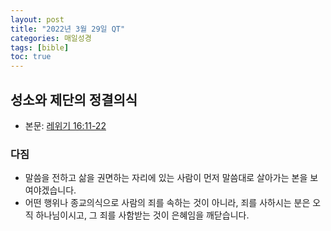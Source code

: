 ```yaml
---
layout: post
title: "2022년 3월 29일 QT"
categories: 매일성경
tags: [bible]
toc: true
---
```


## 성소와 제단의 정결의식
- 본문: [레위기 16:11-22](https://www.bskorea.or.kr/bible/korbibReadpage.php?version=SAENEW&book=lev&chap=16&sec=11&cVersion=&fontSize=15px&fontWeight=normal#focus)

### 다짐
- 말씀을 전하고 삶을 권면하는 자리에 있는 사람이 먼저 말씀대로 살아가는 본을 보여야겠습니다.
- 어떤 행위나 종교의식으로 사람의 죄를 속하는 것이 아니라, 죄를 사하시는 분은 오직 하나님이시고, 그 죄를 사함받는 것이 은혜임을 깨닫습니다.
